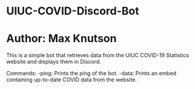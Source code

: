# UIUC-COVID-Discord-Bot
# Author: Max Knutson

This is a simple bot that retrieves data from the UIUC COVID-19 Statistics website and displays them in Discord.

Commands:
-ping: Prints the ping of the bot.
-data: Prints an embed containing up-to-date COVID data from the website.
